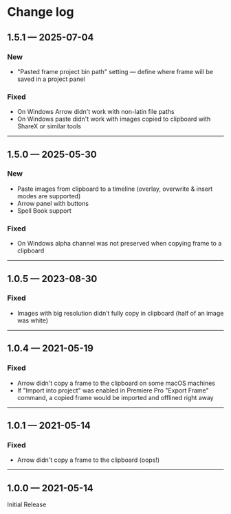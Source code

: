 # Change log

## 1.5.1 — 2025-07-04

### New

* "Pasted frame project bin path" setting — define where frame will be saved in a project panel

### Fixed

* On Windows Arrow didn't work with non-latin file paths
* On Windows paste didn't work with images copied to clipboard with ShareX or similar tools

***

## 1.5.0 — 2025-05-30

### New

* Paste images from clipboard to a timeline (overlay, overwrite & insert modes are supported)
* Arrow panel with buttons
* Spell Book support

### Fixed

* On Windows alpha channel was not preserved when copying frame to a clipboard

***

## 1.0.5 — 2023-08-30

### Fixed

* Images with big resolution didn’t fully copy in clipboard (half of an image was white)

***

## 1.0.4 — 2021-05-19

### Fixed

* Arrow didn't copy a frame to the clipboard on some macOS machines
* If "Import into project" was enabled in Premiere Pro "Export Frame" command, a copied frame would be imported and offlined right away

***

## 1.0.1 — 2021-05-14

### Fixed

* Arrow didn't copy a frame to the clipboard (oops!)

***

## 1.0.0 — 2021-05-14

Initial Release
